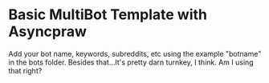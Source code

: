 # Basic MultiBot Template with Asyncpraw

Add your bot name, keywords, subreddits, etc using the example "botname" in the bots folder.  Besides that...It's pretty darn turnkey, I think.  Am I using that right?
